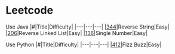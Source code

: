 # Leetcode

Use Java
|#|Title|Difficulty|
|---|---|---|
|[344](./344.java)|Reverse String|Easy|
|[206](./206.java)|Reverse Linked List|Easy|
|[136](./136.java)|Single Number|Easy|


Use Python
|#|Title|Difficulty|
|---|---|---|
|[412](./412.py)|Fizz Buzz|Easy|

